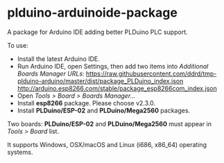 # plduino-arduinoide-package
A package for Arduino IDE adding better PLDuino PLC support.

To use:

- Install the latest Arduino IDE.
- Run Arduino IDE, open Settings, then add two items into *Additional Boards Manager URLs*:
    https://raw.githubusercontent.com/ddrd/tmp-plduino-arduino/master/dist/package_PLDuino_index.json
    http://arduino.esp8266.com/stable/package_esp8266com_index.json
- Open *Tools > Board > Boards Manager...*
- Install **esp8266** package. Please choose v2.3.0.
- Install **PLDuino/ESP-02** and **PLDuino/Mega2560** packages.

Two boards: **PLDuino/ESP-02** and **PLDuino/Mega2560** must appear in *Tools > Board* list.

It supports Windows, OSX/macOS and Linux (i686, x86_64) operating systems.
